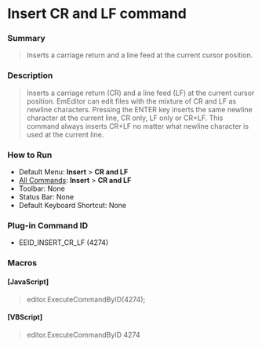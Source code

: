 # Insert CR and LF command

### Summary

> Inserts a carriage return and a line feed at the current cursor position.

### Description

> Inserts a carriage return (CR) and a line feed (LF) at the current cursor
> position. EmEditor
> can edit files with the mixture of CR and LF as newline characters. Pressing the
> ENTER key inserts the same newline character at the current line, CR only, LF
> only or CR+LF. This command always inserts CR+LF no matter what newline character is used at the current line.

### How to Run

- Default Menu: **Insert** \> **CR and LF**
- [All Commands](../tools/all_commands): **Insert** \> **CR and LF**
- Toolbar: None
- Status Bar: None
- Default Keyboard Shortcut: None

### Plug-in Command ID

- EEID\_INSERT\_CR\_LF (4274)

### Macros

#### \[JavaScript\]

> editor.ExecuteCommandByID(4274);

#### \[VBScript\]

> editor.ExecuteCommandByID 4274
